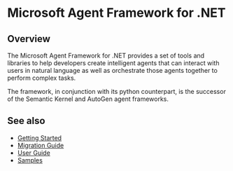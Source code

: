 # Microsoft Agent Framework for .NET

## Overview

The Microsoft Agent Framework for .NET provides a set of tools and libraries to help developers create intelligent agents that can interact with users in natural language as well as orchestrate those agents together to perform complex tasks.

The framework, in conjunction with its python counterpart, is the successor of the Semantic Kernel and AutoGen agent frameworks.

## See also

- [Getting Started](./getting-started/)
- [Migration Guide](./migration-guide/)
- [User Guide](./user-guide/)
- [Samples](../../dotnet/samples)
